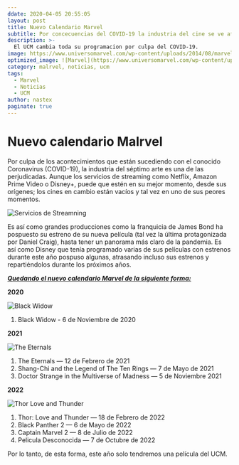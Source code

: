 ```yaml
---
ddate: 2020-04-05 20:55:05
layout: post
title: Nuevo Calendario Marvel
subtitle: Por concecuencias del COVID-19 la industria del cine se ve afectada.
description: >-
  El UCM cambia toda su programacion por culpa del COVID-19.
image: https://www.universomarvel.com/wp-content/uploads/2014/08/marvel-logo.jpg
optimized_image: ![Marvel](https://www.universomarvel.com/wp-content/uploads/2014/08/marvel-logo.jpg=300x)
category: malrvel, noticias, ucm
tags:
  - Marvel
  - Noticias
  - UCM
author: nastex
paginate: true
---
```


# Nuevo calendario Malrvel

Por culpa de los acontecimientos que están sucediendo con el conocido Coronavirus (COVID-19), la industria del séptimo arte es una de las perjudicadas. Aunque los servicios de streaming como Netflix, Amazon Prime Video o Disney+, puede que estén en su mejor momento, desde sus orígenes; los cines en cambio están vacíos y tal vez en uno de sus peores momentos.

![Servicios de Streamning](https://d500.epimg.net/cincodias/imagenes/2019/07/11/lifestyle/1562841657_226036_1562841728_noticia_normal_recorte1.jpg "TServicios de Streaming")

Es así como grandes producciones como la franquicia de James Bond ha pospuesto su estreno de su nueva película (tal vez la última protagonizada por Daniel Craig), hasta tener un panorama más claro de la pandemia.
Es así como Disney que tenía programado varias de sus películas con estrenos durante este año pospuso algunas, atrasando incluso sus estrenos y repartiéndolos durante los próximos años.


__*<u>Quedando el nuevo calendario Marvel de la siguiente forma:</u>*__

__2020__

![Black Widow](https://terrigen-cdn-dev.marvel.com/content/prod/1x/blackwidow_lob_crd_04.jpg "Black Widow")

1. Black Widow - 6 de Noviembre de 2020


__2021__

![The Eternals](https://www.tonica.la/__export/1583867311072/sites/debate/img/2020/03/10/the_eternals_marvel_1.jpg_1015297233.jpg "The Eternals")

1. The Eternals — 12 de Febrero de 2021
2. Shang-Chi and the Legend of The Ten Rings — 7 de Mayo de 2021
3. Doctor Strange in the Multiverse of Madness — 5 de Noviembre 2021


__2022__

![Thor Love and Thunder](https://pbs.twimg.com/media/D_9kFW2U8AEZ4fZ?format=jpg&name=4096x4096 "Thor Love and Thunder")

1. Thor: Love and Thunder — 18 de Febrero de 2022
2. Black Panther 2 — 6 de Mayo de 2022
3. Captain Marvel 2 — 8 de Julio de 2022
4. Pelicula Desconocida — 7 de Octubre de 2022

Por lo tanto, de esta forma, este año solo tendremos una película del UCM.
